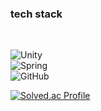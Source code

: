 <p align="left">
  <h3>tech stack</h3><br>
  
  ![Unity](https://img.shields.io/badge/unity-%23000000.svg?style=for-the-badge&logo=unity&logoColor=white) <br>
  ![Spring]("https://img.shields.io/badge/spring-%236DB33F.svg?style=for-the-badge&logo=spring&logoColor=white")  <br>
  ![GitHub](https://img.shields.io/badge/github-%23121011.svg?style=for-the-badge&logo=github&logoColor=white)
</p>


<div align="left" dir="auto">
<p dir="auto"><a href="https://solved.ac/profile/kingjh120" rel="nofollow"><img src="http://mazassumnida.wtf/api/v2/generate_badge?boj=kingjh120" alt="Solved.ac Profile"  style="max-width: 100%;"></a></p>
</div>
<!--
**aphyrince/aphyrince** is a ✨ _special_ ✨ repository because its `README.md` (this file) appears on your GitHub profile.

Here are some ideas to get you started:

- 🔭 I’m currently working on ...
- 🌱 I’m currently learning ...
- 👯 I’m looking to collaborate on ...
- 🤔 I’m looking for help with ...
- 💬 Ask me about ...
- 📫 How to reach me: ...
- 😄 Pronouns: ...
- ⚡ Fun fact: ...
-->
